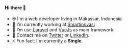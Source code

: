 #### Hi there 👋

- 🤓 I'm a web developer living in Makassar, Indonesia.
- 🔭 I’m currently working at [Smartinovasi](smartinovasi.com)
- 🌱 I’m use [Laravel](laravel.com) and [VueJs](vuejs.org) as main framework.
- 💬 Contact me on [Twitter](https://twitter.com/caesarali_l) or [LinkedIn](https://www.linkedin.com/in/caesar-ali-l-1626ab112/).
- ⚡ Fun fact: I'm currently a **Single**.
